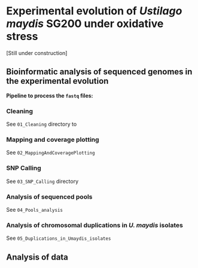 # Experimental evolution of <i>Ustilago maydis</i> SG200 under oxidative stress

[Still under construction]

## Bioinformatic analysis of sequenced genomes in the experimental evolution

<b>Pipeline to process the `fastq` files:</b>

### Cleaning

See `01_Cleaning` directory to 

### Mapping and coverage plotting

See `02_MappingAndCoveragePlotting`

### SNP Calling

See `03_SNP_Calling` directory

### Analysis of sequenced pools

See `04_Pools_analysis`

### Analysis of chromosomal duplications in <i>U. maydis</i> isolates

See `05_Duplications_in_Umaydis_isolates`

## Analysis of data 